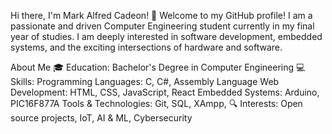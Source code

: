 Hi there, I'm Mark Alfred Cadeon! 👋
Welcome to my GitHub profile! I am a passionate and driven Computer Engineering student currently in my final year of studies. I am deeply interested in software development, embedded systems, and the exciting intersections of hardware and software.

About Me
🎓 Education: Bachelor's Degree in Computer Engineering
💻 Skills:
Programming Languages: C, C#, Assembly Language
Web Development: HTML, CSS, JavaScript, React
Embedded Systems: Arduino, PIC16F877A
Tools & Technologies: Git, SQL, XAmpp,
🔍 Interests: Open source projects, IoT, AI & ML, Cybersecurity
